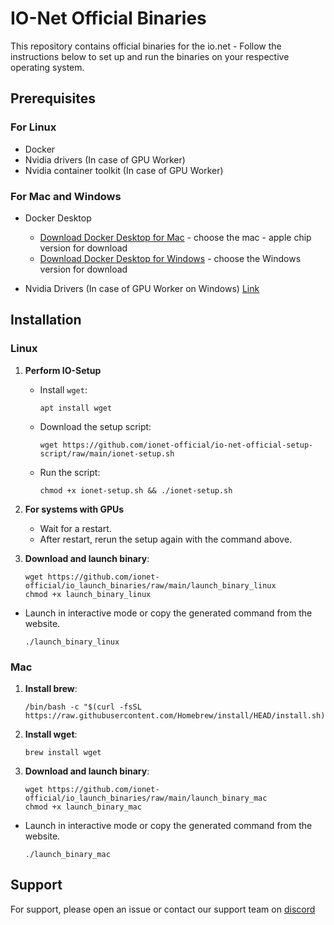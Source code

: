 # IO-Net Official Binaries

This repository contains official binaries for the io.net - Follow the instructions below to set up and run the binaries on your respective operating system.

## Prerequisites

### For Linux
- Docker
- Nvidia drivers (In case of GPU Worker)
- Nvidia container toolkit (In case of GPU Worker)

### For Mac and Windows
- Docker Desktop
  - [Download Docker Desktop for Mac](https://www.docker.com/products/docker-desktop/) - choose the mac - apple chip version for download
  - [Download Docker Desktop for Windows](https://www.docker.com/products/docker-desktop/) - choose the Windows version for download

- Nvidia Drivers (In case of GPU Worker on Windows) [Link](https://www.nvidia.com/download/index.aspx)

## Installation

### Linux

1. **Perform IO-Setup**
   - Install `wget`: 
     ```
     apt install wget
     ```
   - Download the setup script: 
     ```
     wget https://github.com/ionet-official/io-net-official-setup-script/raw/main/ionet-setup.sh
     ```
   - Run the script:
     ```
     chmod +x ionet-setup.sh && ./ionet-setup.sh
     ```

2. **For systems with GPUs**
   - Wait for a restart.
   - After restart, rerun the setup again with the command above.

3. **Download and launch binary**:
    ```
    wget https://github.com/ionet-official/io_launch_binaries/raw/main/launch_binary_linux
    chmod +x launch_binary_linux
    ```

- Launch in interactive mode or copy the generated command from the website.
    ```
    ./launch_binary_linux
    ```


### Mac

1. **Install brew**:
    ```
    /bin/bash -c "$(curl -fsSL https://raw.githubusercontent.com/Homebrew/install/HEAD/install.sh)"
    ```

2. **Install wget**:
    ```
    brew install wget
    ```

3. **Download and launch binary**:
    ```
    wget https://github.com/ionet-official/io_launch_binaries/raw/main/launch_binary_mac
    chmod +x launch_binary_mac
    ```

- Launch in interactive mode or copy the generated command from the website.
    ```
    ./launch_binary_mac
    ```

<!-- ### Windows

1. **Download binary**:
- Go to your browser and paste:
  ```
  wget https://github.com/ionet-official/io_launch_binaries/raw/main/launch_binary_windows
  ```
- Double-click on the downloaded file and fill out the details in interactive mode. -->


## Support

For support, please open an issue or contact our support team on [discord](https://discord.gg/kqFzFK7fg2)
